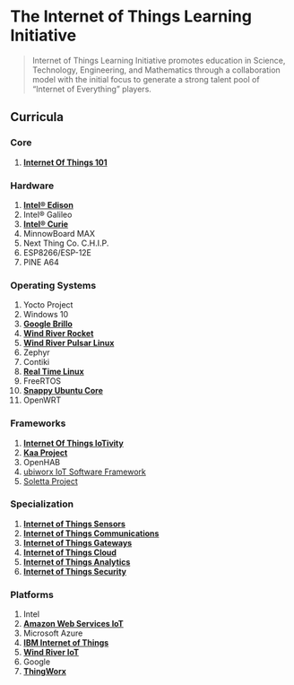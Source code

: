 The Internet of Things Learning Initiative
==

> Internet of Things Learning Initiative promotes education in Science, Technology, Engineering, and Mathematics through a collaboration model with the initial focus to generate a strong talent pool of “Internet of Everything” players.

## Curricula

### Core
1. [__Internet Of Things 101__](https://theiotlearninginitiative.gitbooks.io/internetofthings101/)

### Hardware
1. [__Intel® Edison__](https://theiotlearninginitiative.gitbooks.io/inteledison/)
2. Intel® Galileo
3. [__Intel® Curie__](https://theiotlearninginitiative.gitbooks.io/intelcurie/content/)
4. MinnowBoard MAX
5. Next Thing Co. C.H.I.P.
6. ESP8266/ESP-12E
7. PINE A64

### Operating Systems
1. Yocto Project
2. Windows 10
3. [__Google Brillo__](https://theiotlearninginitiative.gitbooks.io/googlebrillo/content/)
4. [__Wind River Rocket__](https://theiotlearninginitiative.gitbooks.io/iotwindriverrocket/content/)
5. [__Wind River Pulsar Linux__](https://theiotlearninginitiative.gitbooks.io/iotwindriverpulsarlinux/content/)
6. Zephyr
7. Contiki
7. [__Real Time Linux__](https://theiotlearninginitiative.gitbooks.io/internetofthingsrt/content/)
8. FreeRTOS
9. [__Snappy Ubuntu Core__](https://theiotlearninginitiative.gitbooks.io/iotsnappyubuntucore/content/)
10. OpenWRT

### Frameworks
1. [__Internet Of Things IoTivity__](https://theiotlearninginitiative.gitbooks.io/internetofthingsiotivity/content/)
2. [__Kaa Project__](http://www.kaaproject.org/)
3. OpenHAB
4. [ubiworx IoT Software Framework](http://www.ubiworx.com/ubiworx/)
5. [Soletta Project](https://solettaproject.org/)

### Specialization
1. [__Internet of Things Sensors__](https://theiotlearninginitiative.gitbooks.io/internetofthingssensors/content/)
2. [__Internet of Things Communications__](https://theiotlearninginitiative.gitbooks.io/internetofthingscommunications/content/)
3. [__Internet of Things Gateways__](https://theiotlearninginitiative.gitbooks.io/internetofthingsgateways/content/)
4. [__Internet of Things Cloud__](https://theiotlearninginitiative.gitbooks.io/internetofthingscloud/content/)
5. [__Internet of Things Analytics__](https://theiotlearninginitiative.gitbooks.io/internetofthingsanalytics/content/)
5. [__Internet of Things Security__]()

### Platforms
1. Intel
2. [__Amazon Web Services IoT__](https://theiotlearninginitiative.gitbooks.io/amazonwebservicesiot/content/)
3. Microsoft Azure
4. [__IBM Internet of Things__](https://theiotlearninginitiative.gitbooks.io/ibminternetofthings/content/)
5. [__Wind River IoT__](https://theiotlearninginitiative.gitbooks.io/windriveriot/content/)
6. Google
7. [__ThingWorx__]()